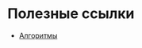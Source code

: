 # Полезные ссылки

- [Алгоритмы](https://docs.google.com/document/d/1HmFPnUPKfx8fXtU_rNm0lWzMwo7zr7RdCfAHbAMedjo/edit?tab=t.0)
